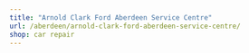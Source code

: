 ```yaml
---
title: "Arnold Clark Ford Aberdeen Service Centre"
url: /aberdeen/arnold-clark-ford-aberdeen-service-centre/
shop: car repair
---
```

